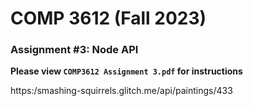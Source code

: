 # COMP 3612 (Fall 2023)
### Assignment #3: Node API

**Please view `COMP3612 Assignment 3.pdf` for instructions**

  
https:/smashing-squirrels.glitch.me/api/paintings/433
